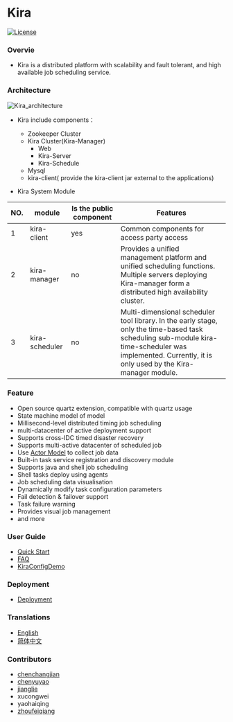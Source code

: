 # Kira
[![License](https://img.shields.io/badge/license-Apache--2.0-blue.svg)](http://www.apache.org/licenses/LICENSE-2.0)

### Overvie
* Kira is a distributed platform with scalability and fault tolerant, and high available job scheduling service.


### Architecture

![Kira_architecture](https://github.com/FEPD/Kira/blob/1.0-version/kira-manager/src/main/resources/files/kira_architecture.jpg)


* Kira include components：
    * Zookeeper Cluster
    * Kira Cluster(Kira-Manager)
        * Web
        * Kira-Server
        * Kira-Schedule 
    * Mysql
    * kira-client(
provide the kira-client jar external to the applications)
 
 
* Kira System Module 
 
| NO. | module | Is the public component | Features |
| --- | --- | --- | --- |
| 1 | kira-client  | yes | Common components for access party access|
| 2 | kira-manager | no | Provides a unified management platform and unified scheduling functions. Multiple servers deploying Kira-manager form a distributed high availability cluster. |
| 3 | kira-scheduler | no | Multi-dimensional scheduler tool library. In the early stage, only the time-based task scheduling sub-module kira-time-scheduler was implemented. Currently, it is only used by the Kira-manager module.| 


### Feature

- Open source quartz extension, compatible with quartz usage
- State machine model of model
- Millisecond-level distributed timing job scheduling
- multi-datacenter of active deployment support
- Supports cross-IDC timed disaster recovery
- Supports multi-active datacenter of scheduled job
- Use [Actor Model](https://akka.io/) to collect job data
- Built-in task service registration and discovery module
- Supports java and shell job scheduling
- Shell tasks deploy using agents
- Job scheduling data visualisation
- Dynamically modify task configuration parameters
- Fail detection & failover support
- Task failure warning
- Provides visual job management
- and more

### User Guide
- [Quick Start](QuickStart.md)
- [FAQ](FAQ.md)
- [KiraConfigDemo](KiraConfigDemo.md)


### Deployment
- [Deployment](Deployment.md)

### Translations

* [English](README.md)
* [简体中文](zh/README.md)

### Contributors


* [chenchangjian](https://github.com/ccj119)
* [chenyuyao](https://github.com/CYYemily)
* [jianglie](https://github.com/ArcherJ)
* xucongwei
* yaohaiqing
* [zhoufeiqiang](https://github.com/DavidZ1)



